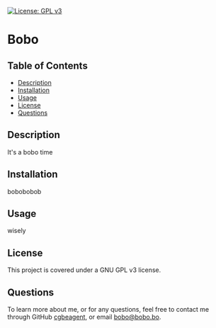 [![License: GPL v3](https://img.shields.io/badge/License-GPLv3-blue.svg)](https://www.gnu.org/licenses/gpl-3.0)
# Bobo

## Table of Contents
- [Description](#description)
- [Installation](#installation)
- [Usage](#usage)
- [License](#license)
- [Questions](#questions)

## Description
It's a bobo time

## Installation
bobobobob

## Usage
wisely

## License
This project is covered under a GNU GPL v3 license. 

## Questions
To learn more about me, or for any questions, feel free to contact me through GitHub [cgbeagent](https://github.com/cgbeagent), or email bobo@bobo.bo.
